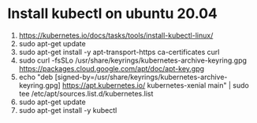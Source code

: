 # Install kubectl on ubuntu 20.04

1. <https://kubernetes.io/docs/tasks/tools/install-kubectl-linux/>
1. sudo apt-get update
1. sudo apt-get install -y apt-transport-https ca-certificates curl
1. sudo curl -fsSLo /usr/share/keyrings/kubernetes-archive-keyring.gpg https://packages.cloud.google.com/apt/doc/apt-key.gpg
1. echo "deb [signed-by=/usr/share/keyrings/kubernetes-archive-keyring.gpg] https://apt.kubernetes.io/ kubernetes-xenial main" | sudo tee /etc/apt/sources.list.d/kubernetes.list
1. sudo apt-get update
1. sudo apt-get install -y kubectl
